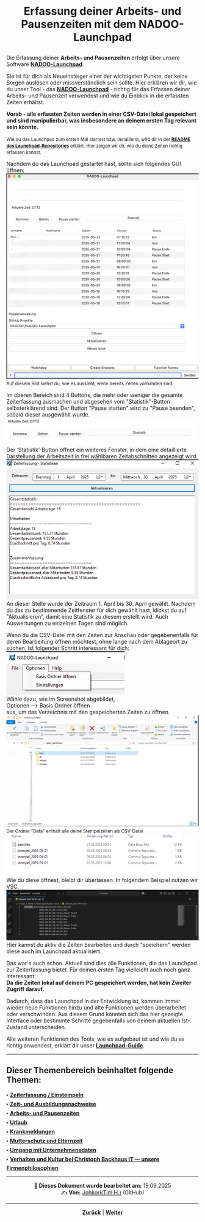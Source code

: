 # <p align="center">Erfassung deiner Arbeits- und Pausenzeiten mit dem NADOO-Launchpad</p>

Die Erfassung deiner **Arbeits- und Pausenzeiten** erfolgt über unsere Software [**NADOO-Launchpad**](https://github.com/NADOOIT/NADOO-Launchpad).

Sie ist für dich als Neueinsteiger einer der wichtigsten Punkte, der keine Sorgen auslösen oder missverständlich sein sollte. Hier erklären wir dir, wie du unser Tool - das [**NADOO-Launchpad**](https://github.com/NADOOIT/NADOO-Launchpad) - richtig für das Erfassen deiner Arbeits- und Pausenzeit verwendest und wie du Einblick in die erfassten Zeiten erhältst. <p>**Vorab - alle erfassten Zeiten werden in einer CSV-Datei lokal gespeichert und sind manipulierbar, was insbesondere an deinem ersten Tag relevant sein könnte.** <p> <small>Wie du das Launchpad zum ersten Mal startest bzw. installierst, wird dir in der [**README des Launchpad-Repositories**](https://github.com/NADOOIT/NADOO-Launchpad/blob/main/README.md) erklärt. Hier zeigen wir dir, wie du deine Zeiten richtig erfassen kannst. </small> <p>Nachdem du das Launchpad gestartet hast, sollte sich folgendes GUI öffnen: ![alt text](image.png) <br><small>
Auf diesem Bild siehst du, wie es aussieht, wenn bereits Zeiten vorhanden sind.</small> <p>Im oberen Bereich sind 4 Buttons, die mehr oder weniger die gesamte Zeiterfassung ausmachen und abgesehen vom "Statistik"-Button selbsterklärend sind. Der Button "Pause starten" wird zu "Pause beenden", sobald dieser ausgewählt wurde.![alt text](image-1.png)   <p>Der ‘Statistik’-Button öffnet ein weiteres Fenster, in dem eine detaillierte Darstellung der Arbeitszeit in frei wählbaren Zeitabschnitten angezeigt wird. <br> ![alt text](image-2.png) <br> An dieser Stelle wurde der Zeitraum 1. April bis 30. April gewählt. Nachdem du das zu bestimmende Zeitfenster für dich gewählt hast, klickst du auf "Aktualisieren", damit eine Statistik zu diesem erstellt wird. Auch Auswertungen zu einzelnen Tagen sind möglich.  <p> Wenn du die CSV-Datei mit den Zeiten zur Anschau oder gegebenenfalls für deren Bearbeitung öffnen möchtest, ohne lange nach dem Ablageort zu suchen, ist folgender Schritt interessant für dich: <br>![alt text](image-3.png) <br>Wähle dazu, wie im Screenshot abgebildet, <br>Optionen --> Basis Ordner öffnen <br> aus, um das Verzeichnis mit den gespeicherten Zeiten zu öffnen. ![alt text](image-4.png) <small>Der Ordner "Data" enthält alle deine Stempelzeiten als CSV-Datei </small>![alt text](image-5.png) <br> Wie du diese öffnest, bleibt dir überlassen. In folgendem Beispiel nutzen wir VSC. ![alt text](image-6.png) Hier kannst du aktiv die Zeiten bearbeiten und durch "speichern" werden diese auch im Launchpad aktualisiert. <p>Das war's auch schon. Aktuell sind dies alle Funktionen, die das Launchpad zur Zeiterfassung bietet. Für deinen ersten Tag vielleicht auch noch ganz interessant: <br><strong>Da die Zeiten lokal auf deinem PC gespeichert werden, hat kein Zweiter Zugriff darauf.</strong><p>Dadurch, dass das Launchpad in der Entwicklung ist, kommen immer wieder neue Funktionen hinzu und alte Funktionen werden überarbeitet oder verschwinden. Aus diesem Grund könnten sich das hier gezeigte Interface oder bestimmte Schritte gegebenfalls von deinem aktuellen Ist-Zustand unterscheiden.

Alle weiteren Funktionen des Tools, wie es aufgebaut ist und wie du es richtig anwendest, erklärt dir unser [**Launchpad-Guide**](/docs/04-tools/05-launchpad/README.md).

---

**Dieser Themenbereich beinhaltet folgende Themen:**
---

🢒 [**Zeiterfassung / Einstempeln**](/docs/01-organisation/01-zeiterfassung/README.md) </br>
🢒 [**Zeit- und Ausbildungsnachweise**](/docs/01-organisation/02-zeit_und_ausbildungsnachweise/README.md) </br>
🢒 [**Arbeits- und Pausenzeiten**](/docs/01-organisation/03-arbeits_und_pausenzeiten/README.md)</br>
🢒 [**Urlaub**](/docs/01-organisation/04-urlaub/README.md) </br>
🢒 [**Krankmeldungen**](/docs/01-organisation/05-krankmeldungen/README.md) </br>
🢒 [**Mutterschutz und Elternzeit**](/docs/01-organisation/06-mutterschutz_und_elternzeit/README.md) </br>
🢒 [**Umgang mit Unternehmensdaten**](/docs/01-organisation/07-datenschutz/README.md) </br>
🢒 [**Verhalten und Kultur bei Christoph Backhaus IT — unsere Firmenphilosophien**](/docs/01-organisation/08-firmenphilosophie/README.md) </br>

---

<p align="center">
📅 <strong>Dieses Dokument wurde bearbeitet am:</strong> 19.09.2025
<br>
✍️ <strong>Von:</strong> <a href="https://github.com/johkori">Johkori(Tim H.)</a> (GitHub)
</p>

---
<p align="center">
<a href="/docs/01-organisation/README.md"><strong>Zurück</strong></a> | <a href="/docs/01-organisation/02-zeit_und_ausbildungsnachweise/README.md"><strong>Weiter</strong></a>
</p>